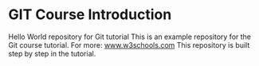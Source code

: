 # GIT Course Introduction
Hello World repository for Git tutorial
This is an example repository for the Git course tutorial.
For more: www.w3schools.com
This repository is built step by step in the tutorial.
